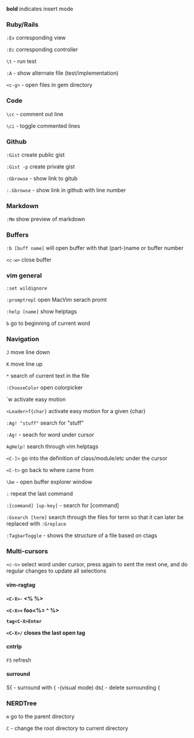 **bold** indicates insert mode

### Ruby/Rails

`:Ev` corresponding view

`:Ec` corresponding controller

`\t`  - run test

`:A` - show alternate file (test/implementation)

`<c-g>` - open files in gem directory

### Code

`\cc` - comment out line

`\ci` - toggle commented lines

### Github
`:Gist` create public gist

`:Gist -p` create private gist

`:Gbrowse` - show link to gitub

`:.Gbrowse` - show link in github with line number

### Markdown

`:Mm` show preview of markdown

### Buffers
`:b [buff name]` will open buffer with that (part-)name or buffer number

`<c-w>` close buffer

### vim general

`:set wildignore`

`:promptrepl`  open MacVim serach promt

`:help [name]` show helptags

`b` go to beginning of current word

### Navigation

`J` move line down

`K` move line up

`*` search of current text in the file

`:ChooseColor` open colorpicker

`<Leader>w activate easy motion

`<Leader>f{char}` activate easy motion for a given {char}

`:Ag! "stuff"` search for "stuff"

`:Ag!` - seach for word under cursor

`AgHelp!`  search through vim helptags

`<C-]>` go into the definition of class/module/etc under the cursor

`<C-t>` go back to where came from

`\be` - open buffer explorer window

`:`  repeat the last command

`:[command] [up-key]` - search for [command]

`:Gsearch [term]` search through the files for term so that it can later be replaced with `:Greplace`

`:TagbarToggle` - shows the structure of a file based on ctags

### Multi-cursors

`<c-n>` select word under cursor, press again to sent the next one, and do regular changes to update all selections

#### vim-ragtag

**`<C-X>-`        <% %>**

**`<C-X>=`        foo<%= ^ %>**

**`tag<C-X>Enter` <tag></tag>**

**`<C-X>/`        closes the last open tag**

#### cntrlp
`F5` refresh

#### surround

S{ - surround with { -(visual mode)
ds{ - delete surrounding {

### NERDTree

`m` go to the parent directory

`C` - change the root directory to current directory
